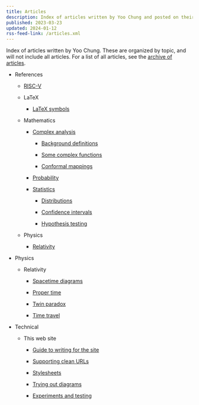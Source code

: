 ```yaml
---
title: Articles
description: Index of articles written by Yoo Chung and posted on their personal web site.
published: 2023-03-23
updated: 2024-01-12
rss-feed-link: /articles.xml
---
```


Index of articles written by Yoo Chung.
These are organized by topic, and will not include all articles.
For a list of all articles, see the [archive of articles](/article/archive).

*   References

    *   [RISC-V](/article/reference/hardware/riscv/)

    *   LaTeX

        *   [LaTeX symbols](/article/reference/latex/symbols)

    *   Mathematics

        *   [Complex analysis](/article/reference/math/analysis/complex/)

            *   [Background definitions](/article/reference/math/analysis/complex/background)

            *   [Some complex functions](/article/reference/math/analysis/complex/functions/)

            *   [Conformal mappings](/article/reference/math/analysis/complex/conformal-mappings/)

        *   [Probability](/article/reference/math/probability)

        *   [Statistics](/article/reference/math/statistics/)

            *   [Distributions](/article/reference/math/statistics/distributions)

            *   [Confidence intervals](/article/reference/math/statistics/confidence-intervals/)

            *   [Hypothesis testing](/article/reference/math/statistics/hypothesis-testing/)

    *   Physics

        *   [Relativity](/article/reference/physics/relativity/)

*   Physics

    *   Relativity

        *   [Spacetime diagrams](/article/physics/relativity/spacetime-diagrams)

        *   [Proper time](/article/physics/relativity/proper-time/)

        *   [Twin paradox](/article/physics/relativity/paradox/twin/)

        *   [Time travel](/article/physics/relativity/superluminal/)

*   Technical

    *   This web site

        *   [Guide to writing for the site](/article/technical/website/guide)

        *   [Supporting clean URLs](/article/technical/website/extensionless)

        *   [Stylesheets](/article/technical/website/styles/)

        *   [Trying out diagrams](/article/technical/website/diagrams/trying-out)

        *   [Experiments and testing](/article/technical/website/experiments/)
